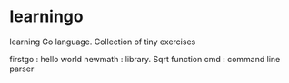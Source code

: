 learningo
=========

learning Go language. Collection of tiny exercises

firstgo :   hello world
newmath :   library. Sqrt function
cmd     :   command line parser


